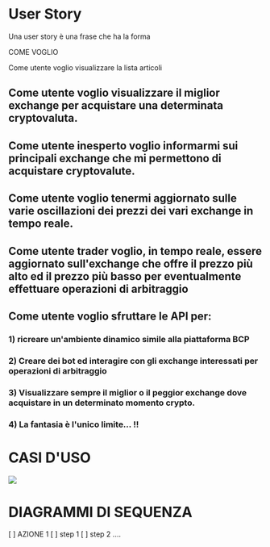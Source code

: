 # User Story

Una user story è una frase che ha la forma

COME <RUOLO> VOGLIO <COSA>

Come utente voglio visualizzare la lista articoli

<h2>Come utente voglio <b>visualizzare il miglior exchange</b> per acquistare una determinata cryptovaluta.</h2>
<h2>Come utente inesperto voglio informarmi sui principali exchange che mi permettono di acquistare cryptovalute.</h2>
<h2>Come utente voglio tenermi aggiornato sulle varie oscillazioni dei prezzi dei vari exchange <b>in tempo reale</b>.</h2>
<h2>Come utente <b>trader</b> voglio, in tempo reale, essere aggiornato sull'exchange che offre il prezzo più alto ed il prezzo più basso
  per eventualmente effettuare operazioni di <b>arbitraggio</b></h2>
<h2>Come utente voglio sfruttare le API per:</h2> 
<h3>1) ricreare un'ambiente dinamico simile alla piattaforma BCP</h3>
<h3>2) Creare dei bot ed interagire con gli exchange interessati per operazioni di arbitraggio</h3>
<h3>3) Visualizzare sempre il miglior o il peggior exchange dove acquistare in un determinato momento crypto.</h3>
<h3>4) La fantasia è l'unico limite... !!</h3>


# CASI D'USO

<img src="CD.png">

# DIAGRAMMI DI SEQUENZA

[ ] AZIONE 1
  [ ] step 1
  [ ] step 2
  ....
